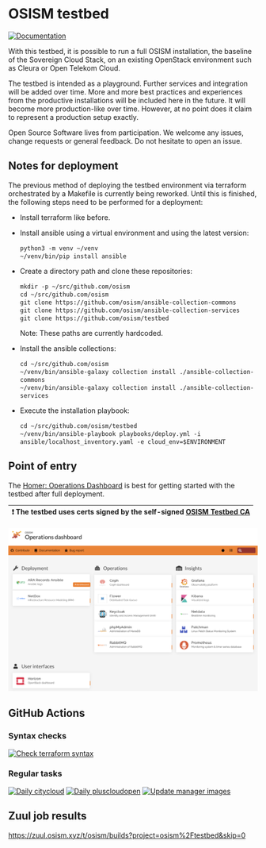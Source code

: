 # OSISM testbed

[![Documentation](https://img.shields.io/static/v1?label=&message=documentation&color=blue)](https://docs.osism.tech/testbed)

With this testbed, it is possible to run a full OSISM installation, the baseline
of the Sovereign Cloud Stack, on an existing OpenStack environment such as Cleura
or Open Telekom Cloud.

The testbed is intended as a playground. Further services and integration will be
added over time. More and more best practices and experiences from the productive
installations will be included here in the future. It will become more production-like
over time. However, at no point does it claim to represent a production setup exactly.

Open Source Software lives from participation. We welcome any issues, change requests
or general feedback. Do not hesitate to open an issue.

## Notes for deployment

The previous method of deploying the testbed environment via terraform orchestrated
by a Makefile is currently being reworked. Until this is finished, the following
steps need to be performed for a deployment:

- Install terraform like before.
- Install ansible using a virtual environment and using the latest version:
     ```
     python3 -m venv ~/venv
     ~/venv/bin/pip install ansible
     ```

- Create a directory path and clone these repositories:

     ```
     mkdir -p ~/src/github.com/osism
     cd ~/src/github.com/osism
     git clone https://github.com/osism/ansible-collection-commons
     git clone https://github.com/osism/ansible-collection-services
     git clone https://github.com/osism/testbed

     ```
  Note: These paths are currently hardcoded.

- Install the ansible collections:

     ```
     cd ~/src/github.com/osism
     ~/venv/bin/ansible-galaxy collection install ./ansible-collection-commons
     ~/venv/bin/ansible-galaxy collection install ./ansible-collection-services
     ```

- Execute the installation playbook:

     ```
     cd ~/src/github.com/osism/testbed
     ~/venv/bin/ansible-playbook playbooks/deploy.yml -i ansible/localhost_inventory.yaml -e cloud_env=$ENVIRONMENT
     ```

## Point of entry

The [Homer: Operations Dashboard](https://homer.testbed.osism.xyz) is best for
getting started with the testbed after full deployment.

| :exclamation: The testbed uses certs signed by the self-signed [OSISM Testbed CA](https://raw.githubusercontent.com/osism/testbed/main/environments/kolla/certificates/ca/testbed.crt) |
|----------------------------------------------------------------------------------------------------------------------------------------------------------------------------------------|

![Operations Dashboard](https://raw.githubusercontent.com/osism/testbed/main/contrib/assets/operations-dashboard.png)

## GitHub Actions

### Syntax checks

[![Check terraform syntax](https://github.com/osism/testbed/actions/workflows/check-terraform-syntax.yml/badge.svg)](https://github.com/osism/testbed/actions/workflows/check-terraform-syntax.yml)

### Regular tasks

[![Daily citycloud](https://github.com/osism/testbed/actions/workflows/daily-citycloud.yml/badge.svg)](https://github.com/osism/testbed/actions/workflows/daily-citycloud.yml)
[![Daily pluscloudopen](https://github.com/osism/testbed/actions/workflows/daily-pluscloudopen.yml/badge.svg)](https://github.com/osism/testbed/actions/workflows/daily-pluscloudopen.yml)
[![Update manager images](https://github.com/osism/testbed/actions/workflows/update-manager-images.yml/badge.svg)](https://github.com/osism/testbed/actions/workflows/update-manager-images.yml)

## Zuul job results

https://zuul.osism.xyz/t/osism/builds?project=osism%2Ftestbed&skip=0
